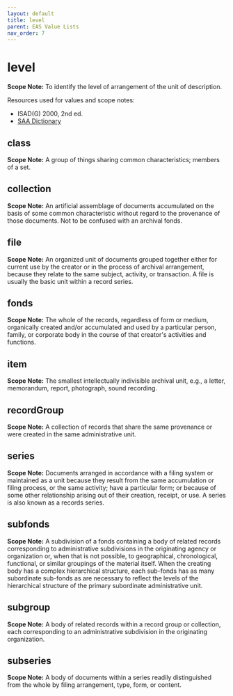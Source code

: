 ```yaml
---
layout: default
title: level
parent: EAS Value Lists
nav_order: 7
---
```


# level

**Scope Note:**
To identify the level of arrangement of the unit of description.

Resources used for values and scope notes:
 - ISAD(G) 2000, 2nd ed.
 - [SAA Dictionary](https://dictionary.archivists.org/)

## class

**Scope Note:**
A group of things sharing common characteristics; members of a set.

## collection

**Scope Note:**
An artificial assemblage of documents accumulated on the basis of some common characteristic without regard to the provenance of those documents. Not to be confused with an archival fonds.

## file

**Scope Note:**
An organized unit of documents grouped together either for current use by the creator or in the process of archival arrangement, because they relate to the same subject, activity, or transaction. A file is usually the basic unit within a record series.

## fonds

**Scope Note:**
The whole of the records, regardless of form or medium, organically created and/or accumulated and used by a particular person, family, or corporate body in the course of that creator's activities and functions.

## item

**Scope Note:**
The smallest intellectually indivisible archival unit, e.g., a letter, memorandum, report, photograph, sound recording.

## recordGroup

**Scope Note:**
A collection of records that share the same provenance or were created in the same administrative unit.

## series

**Scope Note:**
Documents arranged in accordance with a filing system or maintained as a unit because they result from the same accumulation or filing process, or the same activity; have a particular form; or because of some other relationship arising out of their creation, receipt, or use. A series is also known as a records series.

## subfonds

**Scope Note:**
A subdivision of a fonds containing a body of related records corresponding to administrative subdivisions in the originating agency or organization or, when that is not possible, to geographical, chronological, functional, or similar groupings of the material itself. When the creating body has a complex hierarchical structure, each sub-fonds has as many subordinate sub-fonds as are necessary to reflect the levels of the hierarchical structure of the primary subordinate administrative unit.

## subgroup

**Scope Note:**
A body of related records within a record group or collection, each corresponding to an administrative subdivision in the originating organization.

## subseries

**Scope Note:**
A body of documents within a series readily distinguished from the whole by filing arrangement, type, form, or content.

